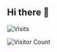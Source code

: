 ## Hi there 👋

![Visits](https://komarev.com/ghpvc/?username=mirbyte&color=dc143c&style=plastic&abbreviated=true&label=Profile+Views)




![Visitor Count](https://hit.yhype.me/github/profile?account_id=83219244)


